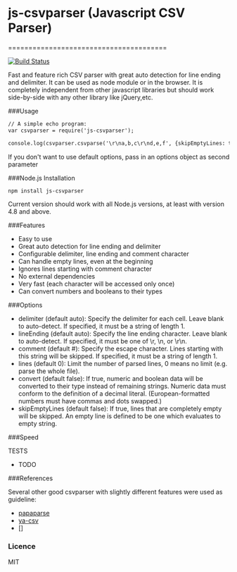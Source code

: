 # js-csvparser (Javascript CSV Parser)
=======================================

[![Build Status](https://travis-ci.org/irhc/js-csvparser.png?branch=master)](https://travis-ci.org/irhc/js-csvparser)

Fast and feature rich CSV parser with great auto detection for line ending and delimiter. It can be used as node module or in the browser. It is completely independent from other javascript libraries but should work side-by-side with any other library like jQuery,etc.

###Usage

```html
// A simple echo program:
var csvparser = require('js-csvparser');

console.log(csvparser.csvparse('\r\na,b,c\r\nd,e,f', {skipEmptyLines: true}));
```

If you don't want to use default options, pass in an options object as second parameter

###Node.js Installation

```html
npm install js-csvparser
```
Current version should work with all Node.js versions, at least with version 4.8 and above.

###Features

- Easy to use
- Great auto detection for line ending and delimiter
- Configurable delimiter, line ending and comment character
- Can handle empty lines, even at the beginning
- Ignores lines starting with comment character
- No external dependencies
- Very fast (each character will be accessed only once)
- Can convert numbers and booleans to their types

###Options

- delimiter (default auto): Specify the delimiter for each cell. Leave blank to auto-detect. If specified, it must be a string of length 1.
- lineEnding (default auto): Specify the line ending character. Leave blank to auto-detect. If specified, it must be one of  \r, \n, or \r\n.
- comment (default #): Specify the escape character. Lines starting with this string will be skipped. If specified, it must be a string of length 1.
- lines (default 0): Limit the number of parsed lines, 0 means no limit (e.g. parse the whole file).
- convert (default false): 	If true, numeric and boolean data will be converted to their type instead of remaining strings. Numeric data must conform to the definition of a decimal literal. (European-formatted numbers must have commas and dots swapped.)
- skipEmptyLines (default false): If true, lines that are completely empty will be skipped. An empty line is defined to be one which evaluates to empty string.

###Speed

TESTS
- TODO


###References

Several other good csvparser with slightly different features were used as guideline:

- [papaparse](https://github.com/mholt/PapaParse)
- [ya-csv](https://github.com/koles/ya-csv)
- []

### Licence

MIT
